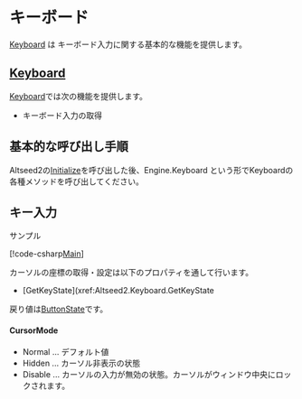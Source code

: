 ﻿# キーボード

[Keyboard](xref:Altseed2.Keyboard) は キーボード入力に関する基本的な機能を提供します。


## [Keyboard](xref:Altseed2.Keyboard)

[Keyboard](xref:Altseed2.Keyboard)では次の機能を提供します。
* キーボード入力の取得

## 基本的な呼び出し手順

Altseed2の[Initialize](xref:Altseed2.Engine.Initialize(System.String,System.Int32,System.Int32,Altseed2.Configuration))を呼び出した後、Engine.Keyboard という形でKeyboardの各種メソッドを呼び出してください。




## キー入力

サンプル

[!code-csharp[Main](../../Src/Samples/Input/Keyboard.cs)]


カーソルの座標の取得・設定は以下のプロパティを通して行います。
* [GetKeyState](xref:Altseed2.Keyboard.GetKeyState

戻り値は[ButtonState](xref:Altseed2.ButtonState)です。




#### CursorMode
* Normal  ...  デフォルト値
* Hidden  ...  カーソル非表示の状態
* Disable ...  カーソルの入力が無効の状態。カーソルがウィンドウ中央にロックされます。


